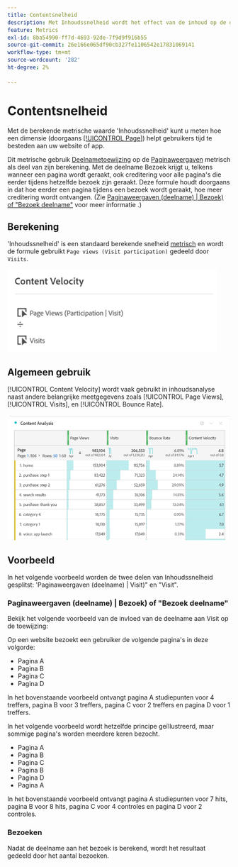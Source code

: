 ```yaml
---
title: Contentsnelheid
description: Met Inhoudssnelheid wordt het effect van de inhoud op de downstreaminhoud gemeten.
feature: Metrics
exl-id: 8ba54990-ff7d-4693-92de-7f9d9f916b55
source-git-commit: 26e166e065df90cb327fe1106542e17831069141
workflow-type: tm+mt
source-wordcount: '282'
ht-degree: 2%

---
```


# Contentsnelheid

Met de berekende metrische waarde &#39;Inhoudssnelheid&#39; kunt u meten hoe een dimensie (doorgaans [[!UICONTROL Page]](/help/components/dimensions/page.md)) helpt gebruikers tijd te besteden aan uw website of app.

Dit metrische gebruik [Deelnametoewijzing](/help/analyze/analysis-workspace/attribution/models.md) op de [Paginaweergaven](page-views.md) metrisch als deel van zijn berekening. Met de deelname Bezoek krijgt u, telkens wanneer een pagina wordt geraakt, ook creditering voor alle pagina&#39;s die eerder tijdens hetzelfde bezoek zijn geraakt. Deze formule houdt doorgaans in dat hoe eerder een pagina tijdens een bezoek wordt geraakt, hoe meer creditering wordt ontvangen. (Zie [Paginaweergaven (deelname) | Bezoek) of &quot;Bezoek deelname&quot;](#page-views-participation--visit-or-visit-participation) voor meer informatie .)

## Berekening

&#39;Inhoudssnelheid&#39; is een standaard berekende snelheid [metrisch](overview.md) en wordt de formule gebruikt `Page views (Visit participation)` gedeeld door `Visits`.

![](assets/cont-velo-1.png)

## Algemeen gebruik

[!UICONTROL Content Velocity] wordt vaak gebruikt in inhoudsanalyse naast andere belangrijke meetgegevens zoals [!UICONTROL Page Views], [!UICONTROL Visits], en [!UICONTROL Bounce Rate].

![](assets/cont-velo-3.png)

## Voorbeeld

In het volgende voorbeeld worden de twee delen van Inhoudssnelheid gesplitst: &#39;Paginaweergaven (deelname) | Visit)&quot; en &quot;Visit&quot;.

### Paginaweergaven (deelname) | Bezoek) of &quot;Bezoek deelname&quot;

Bekijk het volgende voorbeeld van de invloed van de deelname aan Visit op de toewijzing:

Op een website bezoekt een gebruiker de volgende pagina&#39;s in deze volgorde:

* Pagina A
* Pagina B
* Pagina C
* Pagina D

In het bovenstaande voorbeeld ontvangt pagina A studiepunten voor 4 treffers, pagina B voor 3 treffers, pagina C voor 2 treffers en pagina D voor 1 treffers.

In het volgende voorbeeld wordt hetzelfde principe geïllustreerd, maar sommige pagina&#39;s worden meerdere keren bezocht.

* Pagina A
* Pagina B
* Pagina C
* Pagina B
* Pagina D
* Pagina A

In het bovenstaande voorbeeld ontvangt pagina A studiepunten voor 7 hits, pagina B voor 8 hits, pagina C voor 4 controles en pagina D voor 2 controles.

### Bezoeken

Nadat de deelname aan het bezoek is berekend, wordt het resultaat gedeeld door het aantal bezoeken.
